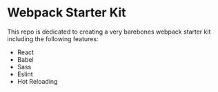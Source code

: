 # Webpack Starter Kit

This repo is dedicated to creating a very barebones webpack starter kit including the following features:

* React
* Babel
* Sass
* Eslint
* Hot Reloading
